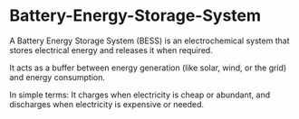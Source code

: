 # Battery-Energy-Storage-System
A Battery Energy Storage System (BESS) is an electrochemical system that stores electrical energy and releases it when required. 

It acts as a buffer between energy generation (like solar, wind, or the grid) and energy consumption. 

In simple terms: It charges when electricity is cheap or abundant, and discharges when electricity is expensive or needed.
